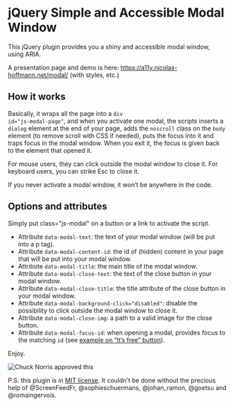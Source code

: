 # jQuery Simple and Accessible Modal Window

This jQuery plugin provides you a shiny and accessible modal window, using ARIA.

A presentation page and demo is here: https://a11y.nicolas-hoffmann.net/modal/ (with styles, etc.)

## How it works

Basically, it wraps all the page into a <code>div id="js-modal-page"</code>, and when you activate one modal, the scripts inserts a <code>dialog</code> element at the end of your page, adds the <code>noscroll</code> class on the <code>body</code> element (to remove scroll with CSS if needed), puts the focus into it and traps focus in the modal window. When you exit it, the focus is given back to the element that opened it.

For mouse users, they can click outside the modal window to close it. For keyboard users, you can strike Esc to close it.

If you never activate a modal window, it won’t be anywhere in the code.

## Options and attributes

Simply put class="js-modal" on a button or a link to activate the script.

- Attribute <code>data-modal-text</code>: the text of your modal window (will be put into a p tag).
- Attribute <code>data-modal-content-id</code>: the id of (hidden) content in your page that will be put into your modal window.
- Attribute <code>data-modal-title</code>: the main title of the modal window.
- Attribute <code>data-modal-close-text</code>: the text of the close button in your modal window.
- Attribute <code>data-modal-close-title</code>: the title attribute of the close button in your modal window.
- Attribute <code>data-modal-background-click="disabled"</code>: disable the possibility to click outside the modal window to close it.
- Attribute <code>data-modal-close-img</code>: a path to a valid image for the close button.
- Attribute <code>data-modal-focus-id</code>: when opening a modal, provides focus to the matching <code>id</code> (see [example on “It’s free” button](https://a11y.nicolas-hoffmann.net/modal/)).</li>

Enjoy.

<img src="https://www.nicolas-hoffmann.net/bordel/chuck-norris1.jpg" alt="Chuck Norris approved this" />

P.S: this plugin is in [MIT license](https://github.com/nico3333fr/jquery-accessible-modal-window-aria/blob/master/LICENSE). It couldn't be done without the precious help of @ScreenFeedFr, @sophieschuermans, @johan_ramon, @goetsu and @romaingervois.
